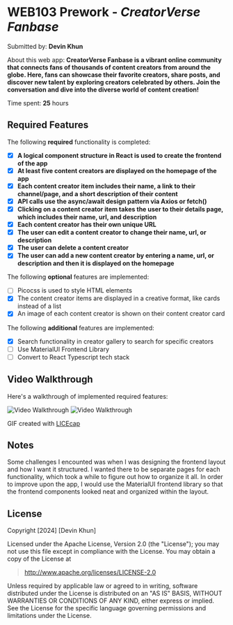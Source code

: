 # WEB103 Prework - *CreatorVerse Fanbase*

Submitted by: **Devin Khun**

About this web app: **CreatorVerse Fanbase is a vibrant online community that connects fans of thousands of content creators from around the globe. Here, fans can showcase their favorite creators, share posts, and discover new talent by exploring creators celebrated by others. Join the conversation and dive into the diverse world of content creation!**

Time spent: **25** hours

## Required Features

The following **required** functionality is completed:

<!-- 👉🏿👉🏿👉🏿 Make sure to check off completed functionality below -->
- [x] **A logical component structure in React is used to create the frontend of the app**
- [x] **At least five content creators are displayed on the homepage of the app**
- [x] **Each content creator item includes their name, a link to their channel/page, and a short description of their content**
- [x] **API calls use the async/await design pattern via Axios or fetch()**
- [x] **Clicking on a content creator item takes the user to their details page, which includes their name, url, and description**
- [x] **Each content creator has their own unique URL**
- [x] **The user can edit a content creator to change their name, url, or description**
- [x] **The user can delete a content creator**
- [x] **The user can add a new content creator by entering a name, url, or description and then it is displayed on the homepage**

The following **optional** features are implemented:

- [ ] Picocss is used to style HTML elements
- [x] The content creator items are displayed in a creative format, like cards instead of a list
- [x] An image of each content creator is shown on their content creator card

The following **additional** features are implemented:

* [x] Search functionality in creator gallery to search for specific creators
* [ ] Use MaterialUI Frontend Library
* [ ] Convert to React Typescript tech stack

## Video Walkthrough

Here's a walkthrough of implemented required features:

<img src='https://i.imgur.com/mGpNmBq.gif' title='Video Walkthrough' width='' alt='Video Walkthrough' />
<img src='/public/CreatorVerse.gif' title='Video Walkthrough' width='' alt='Video Walkthrough' />

<!-- Replace this with whatever GIF tool you used! -->
GIF created with [LICEcap](https://www.cockos.com/licecap/)
<!-- Recommended tools:
[Kap](https://getkap.co/) for macOS
[ScreenToGif](https://www.screentogif.com/) for Windows
[peek](https://github.com/phw/peek) for Linux. -->

## Notes

Some challenges I encounted was when I was designing the frontend layout and how I want it structured. I wanted there to be separate pages for each functionality, which took a while to figure out how to organize it all. In order to improve upon the app, I would use the MaterialUI frontend library so that the frontend components looked neat and organized within the layout.

## License

Copyright [2024] [Devin Khun]

Licensed under the Apache License, Version 2.0 (the "License"); you may not use this file except in compliance with the License. You may obtain a copy of the License at

> http://www.apache.org/licenses/LICENSE-2.0

Unless required by applicable law or agreed to in writing, software distributed under the License is distributed on an "AS IS" BASIS, WITHOUT WARRANTIES OR CONDITIONS OF ANY KIND, either express or implied. See the License for the specific language governing permissions and limitations under the License.
